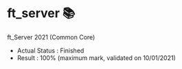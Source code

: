 # ft_server 📚
ft_Server 2021 (Common Core)

- Actual Status : Finished
- Result        : 100% (maximum mark, validated on 10/01/2021)
